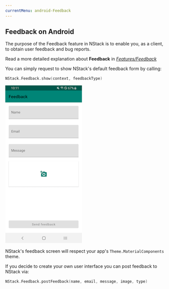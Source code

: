 ```yaml
---
currentMenu: android-Feedback
---
```


## Feedback on Android

The purpose of the Feedback feature in NStack is to enable you, as a client, to obtain user feedback and bug reports.

Read a more detailed explanation about **Feedback** in [*Features/Feedback*](../../features/feedback.html)


You can simply request to show NStack's default feedback form by calling:

```kotlin
NStack.Feedback.show(context, feedbackType)
```

![android feedback from](../../images/FeatureOverview/android/android_feedback.png)

NStack's feedback screen will respect your app's `Theme.MaterialComponents` theme.

If you decide to create your own user interface you can post feedback to NStack via: 
```kotlin
NStack.Feedback.postFeedback(name, email, message, image, type)
```
